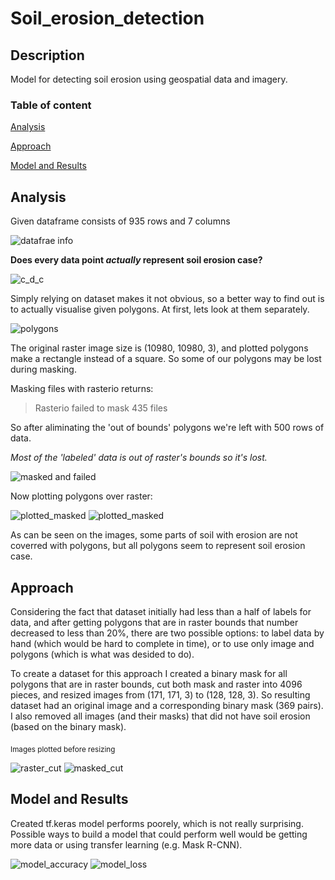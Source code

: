 # Soil_erosion_detection
## Description 
Model for detecting soil erosion using geospatial data and imagery. 
&nbsp;

### Table of content
[Analysis](#analysis)
&nbsp;

[Approach](#approach)
&nbsp;

[Model and Results](#model-and-results)
## Analysis
Given dataframe consists of 935 rows and 7 columns
&nbsp;

![datafrae info](Images/dataframe_info.png)
&nbsp;

**Does every data point _actually_ represent soil erosion case?**
&nbsp;

![c_d_c](Images/code_description_count.png)
&nbsp;

Simply relying on dataset makes it not obvious, so a better way to find out is to actually visualise given polygons. At first, lets look at them separately.
&nbsp;

![polygons](Images/raw_polygons.png)
&nbsp;

The original raster image size is (10980, 10980, 3), and plotted polygons make a rectangle instead of a square. So some of our polygons may be lost during masking. 
&nbsp;

Masking files with rasterio returns:
&nbsp;

>Rasterio failed to mask 435 files
&nbsp;

So after aliminating the 'out of bounds' polygons we're left with 500 rows of data.
&nbsp;

*Most of the 'labeled' data is out of raster's bounds so it's lost.*
&nbsp;

![masked and failed](Images/masked_and_failed.png)
&nbsp;

Now plotting polygons over raster:
&nbsp;

![plotted_masked](Images/1raster.png) ![plotted_masked](Images/1masked.png) 
&nbsp;

As can be seen on the images, some parts of soil with erosion are not coverred with polygons, but all polygons seem to represent soil erosion case.
## Approach
Considering the fact that dataset initially had less than a half of labels for data, and after getting polygons that are in raster bounds that number decreased to less than 20%, there are two possible options: to label data by hand (which would be hard to complete in time), or to use only image and polygons (which is what was desided to do).
&nbsp;

To create a dataset for this approach I created a binary mask for all polygons that are in raster bounds, cut both mask and raster into 4096 pieces, and resized images from (171, 171, 3) to (128, 128, 3). So resulting dataset had an original image and a corresponding binary mask (369 pairs). I also removed all images (and their masks) that did not have soil erosion (based on the binary mask).
&nbsp;

<sub>Images plotted before resizing</sub>
&nbsp;

![raster_cut](Images/raster_cut.png) ![masked_cut](Images/masked_cut.png) 
&nbsp;

## Model and Results
Created tf.keras model performs poorely, which is not really surprising. Possible ways to build a model that could perform well would be getting more data or using transfer learning (e.g. Mask R-CNN).
&nbsp;

![model_accuracy](Images/model_accuracy.png) ![model_loss](Images/model_loss.png) 
&nbsp;

